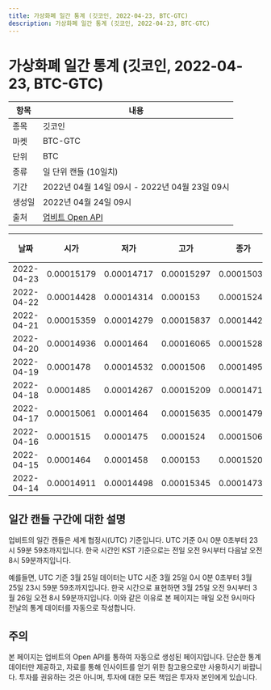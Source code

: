 ```yaml
---
title: 가상화폐 일간 통계 (깃코인, 2022-04-23, BTC-GTC)
description: 가상화폐 일간 통계 (깃코인, 2022-04-23, BTC-GTC)
---
```



가상화폐 일간 통계 (깃코인, 2022-04-23, BTC-GTC)
===

|항목|내용|
|--|--|
|종목|깃코인|
|마켓|BTC-GTC|
|단위|BTC|
|종류|일 단위 캔들 (10일치)|
|기간|2022년 04월 14일 09시 - 2022년 04월 23일 09시|
|생성일|2022년 04월 24일 09시|
|출처|[업비트 Open API](https://docs.upbit.com)|


|날짜|시가|저가|고가|종가|비고|
|--|--|--|--|--|--|
|2022-04-23|0.00015179|0.00014717|0.00015297|0.00015031|    |
|2022-04-22|0.00014428|0.00014314|0.000153|0.0001524|    |
|2022-04-21|0.00015359|0.00014279|0.00015837|0.00014428|    |
|2022-04-20|0.00014936|0.0001464|0.00016065|0.00015285|    |
|2022-04-19|0.0001478|0.00014532|0.0001506|0.00014952|    |
|2022-04-18|0.0001485|0.00014267|0.00015209|0.00014715|    |
|2022-04-17|0.00015061|0.0001464|0.00015635|0.0001479|    |
|2022-04-16|0.0001515|0.0001475|0.0001524|0.0001506|    |
|2022-04-15|0.0001464|0.0001458|0.000153|0.00015209|    |
|2022-04-14|0.00014911|0.00014498|0.00015345|0.0001473|    |


일간 캔들 구간에 대한 설명
---


업비트의 일간 캔들은 세계 협정시(UTC) 기준입니다. 
UTC 기준 0시 0분 0초부터 23시 59분 59초까지입니다. 
한국 시간인 KST 기준으로는 전일 오전 9시부터 다음날 오전 8시 59분까지입니다. 


예를들면, UTC 기준 3월 25일 데이터는 UTC 시준 3월 25일 0시 0분 0초부터 3월 25일 23시 59분 59초까지입니다. 
한국 시간으로 표현하면 3월 25일 오전 9시부터 3월 26일 오전 8시 59분까지입니다. 
이와 같은 이유로 본 페이지는 매일 오전 9시마다 전날의 통계 데이터를 자동으로 작성합니다. 


주의
---


본 페이지는 업비트의 Open API를 통하여 자동으로 생성된 페이지입니다. 
단순한 통계 데이터만 제공하고, 자료를 통해 인사이트를 얻기 위한 참고용으로만 사용하시기 바랍니다. 
투자를 권유하는 것은 아니며, 투자에 대한 모든 책임은 투자자 본인에게 있습니다. 
